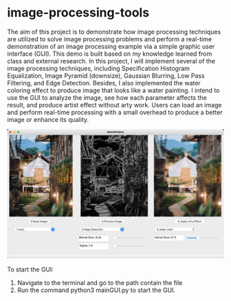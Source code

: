 # image-processing-tools

The aim of this project is to demonstrate how image processing techniques are 
utilized to solve image processing problems and perform a real-time 
demonstration of an image processing example via a simple graphic user interface (GUI).
This demo is built based on my knowledge learned from class and external research. 
In this project, I will implement several of the image processing techniques, 
including Specification Histogram Equalization, Image Pyramid (downsize), Gaussian 
Blurring, Low Pass Filtering, and Edge Detection. Besides, I also implemented
 the water coloring effect to produce image that looks like a water painting.
 I intend to use the GUI to analyze the image, see how each parameter affects
 the result, and produce artist effect without arty work. Users can load an 
image and perform real-time processing with a small overhead to produce a better
 image or enhance its quality.

![Alt text](logos/gui_image_processing.jpg?raw=true "Title")
<!-- ![Alt text](/ReadMe.jpg?raw=true "Title") -->

To start the GUI: 
1. Navigate to the terminal and go to the path contain the file
2. Run the command python3 mainGUI.py to start the GUI.




